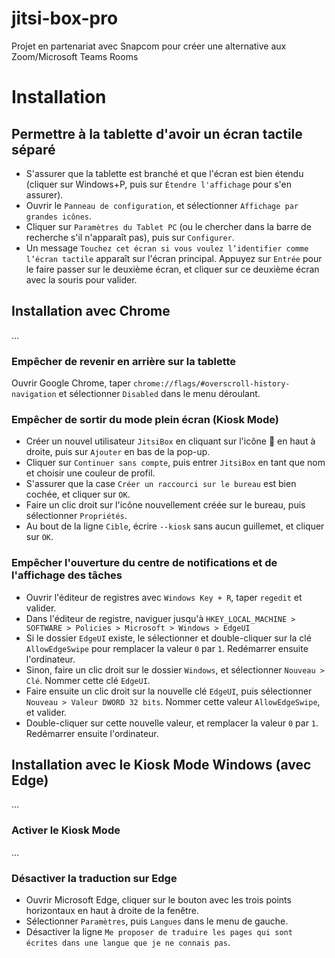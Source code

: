 # jitsi-box-pro
Projet en partenariat avec Snapcom pour créer une alternative aux Zoom/Microsoft Teams Rooms

# Installation
## Permettre à la tablette d'avoir un écran tactile séparé
- S'assurer que la tablette est branché et que l'écran est bien étendu (cliquer sur Windows+P, puis sur `Étendre l'affichage` pour s'en assurer).
- Ouvrir le `Panneau de configuration`, et sélectionner `Affichage par grandes icônes`.
- Cliquer sur `Paramètres du Tablet PC` (ou le chercher dans la barre de recherche s'il n'apparaît pas), puis sur `Configurer`.
- Un message `Touchez cet écran si vous voulez l’identifier comme l’écran tactile` apparaît sur l'écran principal. Appuyez sur `Entrée` pour le faire passer sur le deuxième écran, et cliquer sur ce deuxième écran avec la souris pour valider.

## Installation avec Chrome
...
### Empêcher de revenir en arrière sur la tablette
Ouvrir Google Chrome, taper `chrome://flags/#overscroll-history-navigation` et sélectionner `Disabled` dans le menu déroulant.

### Empêcher de sortir du mode plein écran (Kiosk Mode)
- Créer un nouvel utilisateur `JitsiBox` en cliquant sur l'icône 👤 en haut à droite, puis sur `Ajouter` en bas de la pop-up.
- Cliquer sur `Continuer sans compte`, puis entrer `JitsiBox` en tant que nom et choisir une couleur de profil.
- S'assurer que la case `Créer un raccourci sur le bureau` est bien cochée, et cliquer sur `OK`.
- Faire un clic droit sur l'icône nouvellement créée sur le bureau, puis sélectionner `Propriétés`.
- Au bout de la ligne `Cible`, écrire `--kiosk` sans aucun guillemet, et cliquer sur `OK`.

### Empêcher l'ouverture du centre de notifications et de l'affichage des tâches
- Ouvrir l'éditeur de registres avec `Windows Key + R`, taper `regedit` et valider.
- Dans l'éditeur de registre, naviguer jusqu'à `HKEY_LOCAL_MACHINE > SOFTWARE > Policies > Microsoft > Windows > EdgeUI`
- Si le dossier `EdgeUI` existe, le sélectionner et double-cliquer sur la clé `AllowEdgeSwipe` pour remplacer la valeur `0` par `1`. Redémarrer ensuite l'ordinateur.
- Sinon, faire un clic droit sur le dossier `Windows`, et sélectionner `Nouveau > Clé`. Nommer cette clé `EdgeUI`.
- Faire ensuite un clic droit sur la nouvelle clé `EdgeUI`, puis sélectionner `Nouveau > Valeur DWORD 32 bits`. Nommer cette valeur `AllowEdgeSwipe`, et valider.
- Double-cliquer sur cette nouvelle valeur, et remplacer la valeur `0` par `1`. Redémarrer ensuite l'ordinateur.

## Installation avec le Kiosk Mode Windows (avec Edge)
...
### Activer le Kiosk Mode
...

### Désactiver la traduction sur Edge
- Ouvrir Microsoft Edge, cliquer sur le bouton avec les trois points horizontaux en haut à droite de la fenêtre.
- Sélectionner `Paramètres`, puis `Langues` dans le menu de gauche.
- Désactiver la ligne `Me proposer de traduire les pages qui sont écrites dans une langue que je ne connais pas`.